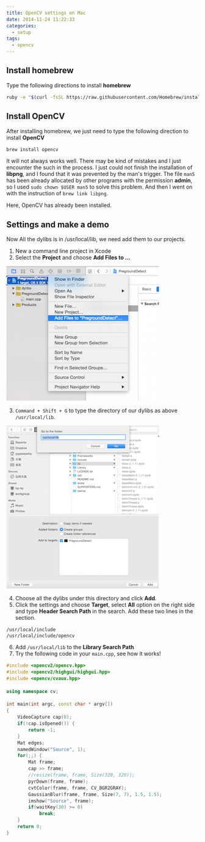 ```yaml
---
title: OpenCV settings on Mac
date: 2014-11-24 11:22:33
categories:
  - setup
tags:
  - opencv
---
```


## Install homebrew

Type the following directions to install **homebrew**

```bash
ruby -e "$(curl -fsSL https://raw.githubusercontent.com/Homebrew/install/master/install)"
```

## Install OpenCV

After installing homebrew, we just need to type the following direction to install **OpenCV**

```bash
brew install opencv
```

It will not always works well. There may be kind of mistakes and I just encounter the such in the process. I just could not finish the installation of **libpng**, and I found that it was prevented by the man's trigger. The file `man5` has been already allocated by other programs with the permission **admin**, so I used `sudo chown $USER man5` to solve this problem. And then I went on with the instruction of `brew link libpng`.

Here, OpenCV has already been installed.

## Settings and make a demo

Now All the dylibs is in /usr/local/lib, we need add them to our projects.

1. New a command line project in Xcode
2. Select the **Project** and choose **Add Files to ...**

  ![Step 2](/images/opencv-settings-on-mac/addFiles.png)

3. `Command + Shift + G` to type the directory of our dylibs as above `/usr/local/lib`.

  ![Step 3](/images/opencv-settings-on-mac/addLibs.png)

4. Choose all the dylibs under this directory and click **Add**.
5. Click the settings and choose **Target**, select **All** option on the right side and type **Header Search Path** in the search. Add these two lines in the section.

  ```
  /usr/local/include
  /usr/local/include/opencv
  ```

6. Add `/usr/local/lib` to the **Library Search Path**
7. Try the following code in your `main.cpp`, see how it works!

```cc
#include <opencv2/opencv.hpp>
#include <opencv2/highgui/highgui.hpp>
#include <opencv/cvaux.hpp>

using namespace cv;

int main(int argc, const char * argv[])
{
    VideoCapture cap(0);
    if(!cap.isOpened()) {
        return -1;
    }
    Mat edges;
    namedWindow("Source", 1);
    for(;;) {
        Mat frame;
        cap >> frame;
        //resize(frame, frame, Size(320, 320));
        pyrDown(frame, frame);
        cvtColor(frame, frame, CV_BGR2GRAY);
        GaussianBlur(frame, frame, Size(7, 7), 1.5, 1.5);
        imshow("Source", frame);
        if(waitKey(30) >= 0)
            break;
    }
    return 0;
}
```
